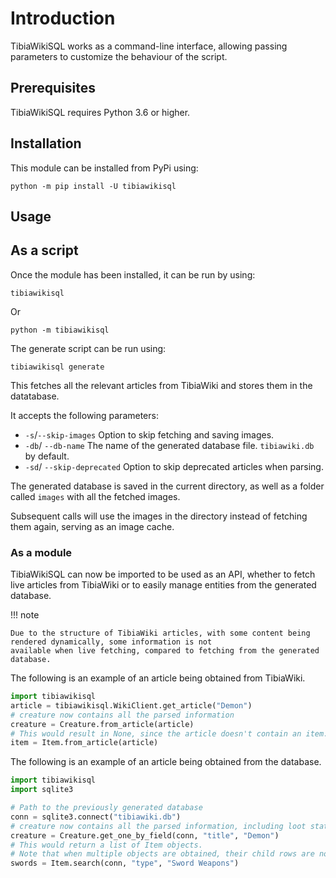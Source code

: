 # Introduction
TibiaWikiSQL works as a command-line interface, allowing passing parameters to customize the behaviour of the script.

## Prerequisites
TibiaWikiSQL requires Python 3.6 or higher.

## Installation
This module can be installed from PyPi using:

```shell
python -m pip install -U tibiawikisql
```
## Usage
## As a script
Once the module has been installed, it can be run by using:

```shell
tibiawikisql
```

Or

```shell
python -m tibiawikisql
```

The generate script can be run using:

```shell
tibiawikisql generate
```

This fetches all the relevant articles from TibiaWiki and stores them in the datatabase.

It accepts the following parameters:

- `-s`/`--skip-images` Option to skip fetching and saving images.
- `-db`/ `--db-name` The name of the generated database file. `tibiawiki.db` by default.
- `-sd`/ `--skip-deprecated` Option to skip deprecated articles when parsing.

The generated database is saved in the current directory, as well as a folder called `images` with all the fetched images.

Subsequent calls will use the images in the directory instead of fetching them again, serving as an image cache.

### As a module

TibiaWikiSQL can now be imported to be used as an API, whether to fetch live articles from TibiaWiki or to easily manage
entities from the generated database.

!!! note

    Due to the structure of TibiaWiki articles, with some content being rendered dynamically, some information is not
    available when live fetching, compared to fetching from the generated database.


The following is an example of an article being obtained from TibiaWiki.

```python
import tibiawikisql
article = tibiawikisql.WikiClient.get_article("Demon")
# creature now contains all the parsed information
creature = Creature.from_article(article)
# This would result in None, since the article doesn't contain an item.
item = Item.from_article(article)
```

The following is an example of an article being obtained from the database.

```python
import tibiawikisql
import sqlite3

# Path to the previously generated database
conn = sqlite3.connect("tibiawiki.db")
# creature now contains all the parsed information, including loot statistics.
creature = Creature.get_one_by_field(conn, "title", "Demon")
# This would return a list of Item objects.
# Note that when multiple objects are obtained, their child rows are not fetched.
swords = Item.search(conn, "type", "Sword Weapons")
```
